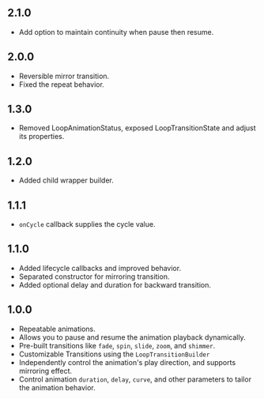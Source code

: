 ## 2.1.0

* Add option to maintain continuity when pause then resume.

## 2.0.0

* Reversible mirror transition.
* Fixed the repeat behavior.

## 1.3.0

* Removed LoopAnimationStatus, exposed LoopTransitionState and adjust its properties.

## 1.2.0

* Added child wrapper builder.

## 1.1.1

* `onCycle` callback supplies the cycle value.

## 1.1.0

* Added lifecycle callbacks and improved behavior.
* Separated constructor for mirroring transition.
* Added optional delay and duration for backward transition.

## 1.0.0

* Repeatable animations.
* Allows you to pause and resume the animation playback dynamically.
* Pre-built transitions like `fade`, `spin`, `slide`, `zoom`, and `shimmer`.
* Customizable Transitions using the `LoopTransitionBuilder`
* Independently control the animation's play direction, and supports mirroring effect.
* Control animation `duration`, `delay`, `curve`, and other parameters to tailor the animation behavior.
